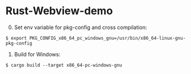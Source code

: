 # Rust-Webview-demo

0. Set env variable for pkg-config and cross compilation:
```
$ export PKG_CONFIG_x86_64_pc_windows_gnu=/usr/bin/x86_64-linux-gnu-pkg-config
```
1. Build for Windows:
```
$ cargo build --target x86_64-pc-windows-gnu
```

